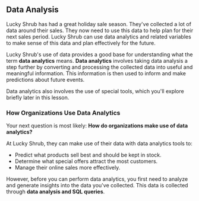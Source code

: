 ## **Data Analysis**

Lucky Shrub has had a great holiday sale season. They've collected a lot of data around their sales. They now need to use this data to help plan for their next sales period. Lucky Shrub can use data analytics and related variables to make sense of this data and plan effectively for the future.  

Lucky Shrub's use of data provides a good base for understanding what the term **data analytics** means. **Data analytics** involves taking data analysis a step further by converting and processing the collected data into useful and meaningful information. This information is then used to inform and make predictions about future events.  

Data analytics also involves the use of special tools, which you'll explore briefly later in this lesson.  

### **How Organizations Use Data Analytics**

Your next question is most likely: **How do organizations make use of data analytics?**  

At Lucky Shrub, they can make use of their data with data analytics tools to:  

- Predict what products sell best and should be kept in stock.  
- Determine what special offers attract the most customers.  
- Manage their online sales more effectively.  

However, before you can perform data analytics, you first need to analyze and generate insights into the data you've collected. This data is collected through **data analysis and SQL queries**.
